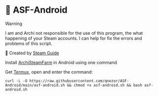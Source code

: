 # 🍃 ASF-Android
> [!WARNING]
> I am and Archi not responsible for the use of this program, the what happening of your Steam accounts. I can help for fix the errors and problems of this script.

📄 Created by [Steam Guide](https://steamcommunity.com/sharedfiles/filedetails/?id=2570297945) 

Install [ArchiSteamFarm](https://github.com/JustArchiNET/ArchiSteamFarm) in Android using one command

Get [Termux](https://f-droid.org/ru/packages/com.termux/), open and enter the command:
```
curl -L -O https://raw.githubusercontent.com/qnezor/ASF-Android/main/asf-android.sh && chmod +x asf-android.sh && bash asf-android.sh
```
